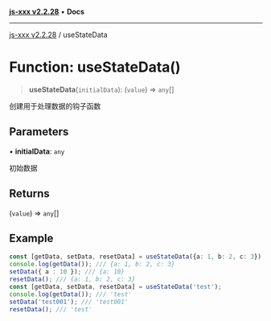 [**js-xxx v2.2.28**](../README.md) • **Docs**

***

[js-xxx v2.2.28](../README.md) / useStateData

# Function: useStateData()

> **useStateData**(`initialData`): (`value`) => `any`[]

创建用于处理数据的钩子函数

## Parameters

• **initialData**: `any`

初始数据

## Returns

(`value`) => `any`[]

## Example

```ts
const [getData, setData, resetData] = useStateData({a: 1, b: 2, c: 3});
console.log(getData()); /// {a: 1, b: 2, c: 3}
setData({ a : 10 }); /// {a: 10}
resetData(); /// {a: 1, b: 2, c: 3}
const [getData, setData, resetData] = useStateData('test');
console.log(getData()); /// 'test'
setData('test001'); /// 'test001'
resetData(); /// 'test'
```
